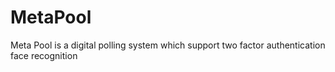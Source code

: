 # MetaPool
Meta Pool is a digital polling system which support two factor authentication face recognition
